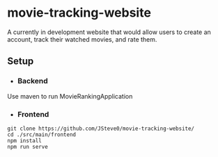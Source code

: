 # movie-tracking-website

A currently in development website that would allow users to create an account, track their watched movies, and rate them.

## Setup 

- ### Backend
Use maven to run MovieRankingApplication

- ### Frontend
```
git clone https://github.com/JSteve0/movie-tracking-website/
cd ./src/main/frontend
npm install
npm run serve
```
  
